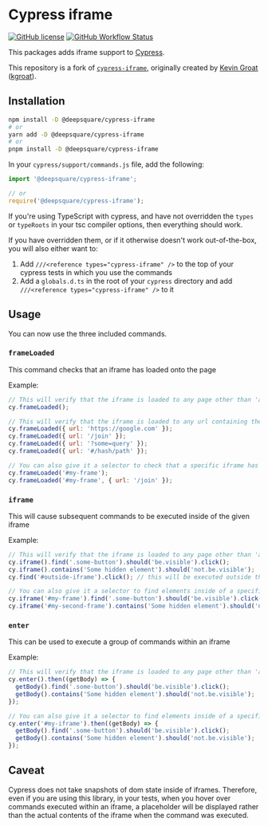 # Cypress iframe

[![GitHub license](https://img.shields.io/github/license/deepsquare-io/cypress-iframe?style=flat-square)](https://github.com/deepsquare-io/cypress-iframe/blob/main/LICENSE)
[![GitHub Workflow Status](https://img.shields.io/github/workflow/status/deepsquare-io/cypress-iframe/Test?label=tests&logo=cypress&style=flat-square)](https://github.com/deepsquare-io/cypress-iframe/actions/workflows/test.yml)

This packages adds iframe support to [Cypress](https://www.cypress.io/).

This repository is a fork of [`cypress-iframe`](https://gitlab.com/kgroat/cypress-iframe), originally created
by [Kevin Groat](https://www.kgroat.dev/) ([kgroat](https://gitlab.com/kgroat)).

## Installation

```bash
npm install -D @deepsquare/cypress-iframe
# or
yarn add -D @deepsquare/cypress-iframe
# or
pnpm install -D @deepsquare/cypress-iframe
```

In your `cypress/support/commands.js` file, add the following:

```js
import '@deepsquare/cypress-iframe';

// or
require('@deepsquare/cypress-iframe');
```

If you're using TypeScript with cypress, and have not overridden the `types` or `typeRoots` in your tsc compiler
options, then everything should work.

If you have overridden them, or if it otherwise doesn't work out-of-the-box, you will also either want to:

1. Add `///<reference types="cypress-iframe" />` to the top of your cypress tests in which you use the commands
1. Add a `globals.d.ts` in the root of your `cypress` directory and add `///<reference types="cypress-iframe" />` to it

## Usage

You can now use the three included commands.

### `frameLoaded`

This command checks that an iframe has loaded onto the page

Example:

```js
// This will verify that the iframe is loaded to any page other than 'about:blank'
cy.frameLoaded();

// This will verify that the iframe is loaded to any url containing the given path part
cy.frameLoaded({ url: 'https://google.com' });
cy.frameLoaded({ url: '/join' });
cy.frameLoaded({ url: '?some=query' });
cy.frameLoaded({ url: '#/hash/path' });

// You can also give it a selector to check that a specific iframe has loaded
cy.frameLoaded('#my-frame');
cy.frameLoaded('#my-frame', { url: '/join' });
```

### `iframe`

This will cause subsequent commands to be executed inside of the given iframe

Example:

```js
// This will verify that the iframe is loaded to any page other than 'about:blank'
cy.iframe().find('.some-button').should('be.visible').click();
cy.iframe().contains('Some hidden element').should('not.be.visible');
cy.find('#outside-iframe').click(); // this will be executed outside the iframe

// You can also give it a selector to find elements inside of a specific iframe
cy.iframe('#my-frame').find('.some-button').should('be.visible').click();
cy.iframe('#my-second-frame').contains('Some hidden element').should('not.be.visible');
```

### `enter`

This can be used to execute a group of commands within an iframe

Example:

```js
// This will verify that the iframe is loaded to any page other than 'about:blank'
cy.enter().then((getBody) => {
  getBody().find('.some-button').should('be.visible').click();
  getBody().contains('Some hidden element').should('not.be.visible');
});

// You can also give it a selector to find elements inside of a specific iframe
cy.enter('#my-iframe').then((getBody) => {
  getBody().find('.some-button').should('be.visible').click();
  getBody().contains('Some hidden element').should('not.be.visible');
});
```

## Caveat

Cypress does not take snapshots of dom state inside of iframes. Therefore, even if you are using this library, in your
tests, when you hover over commands executed within an iframe, a placeholder will be displayed rather than the actual
contents of the iframe when the command was executed.
